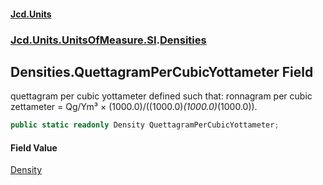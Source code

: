 #### [Jcd.Units](index 'index')
### [Jcd.Units.UnitsOfMeasure.SI](Jcd.Units.UnitsOfMeasure.SI 'Jcd.Units.UnitsOfMeasure.SI').[Densities](Densities 'Jcd.Units.UnitsOfMeasure.SI.Densities')

## Densities.QuettagramPerCubicYottameter Field

quettagram per cubic yottameter defined such that: ronnagram per cubic zettameter = Qg/Ym³ ×
(1000.0)/((1000.0)*(1000.0)*(1000.0)).

```csharp
public static readonly Density QuettagramPerCubicYottameter;
```

#### Field Value
[Density](Density 'Jcd.Units.UnitTypes.Density')